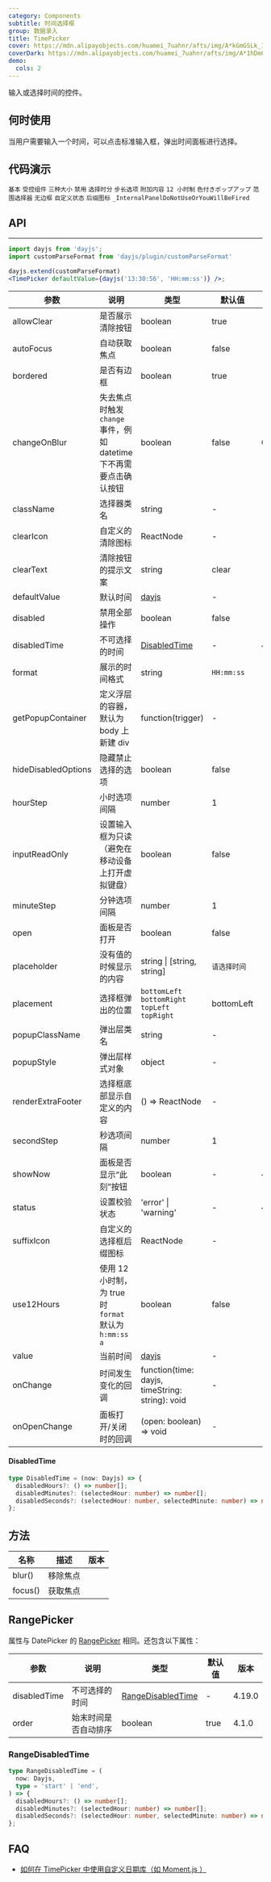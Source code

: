 ```yaml
---
category: Components
subtitle: 时间选择框
group: 数据录入
title: TimePicker
cover: https://mdn.alipayobjects.com/huamei_7uahnr/afts/img/A*kGmGSLk_1fwAAAAAAAAAAAAADrJ8AQ/original
coverDark: https://mdn.alipayobjects.com/huamei_7uahnr/afts/img/A*1hDmQJIDFJQAAAAAAAAAAAAADrJ8AQ/original
demo:
  cols: 2
---
```


输入或选择时间的控件。

## 何时使用

当用户需要输入一个时间，可以点击标准输入框，弹出时间面板进行选择。

## 代码演示

<!-- prettier-ignore -->
<code src="./demo/basic.tsx">基本</code>
<code src="./demo/value.tsx">受控组件</code>
<code src="./demo/size.tsx">三种大小</code>
<code src="./demo/disabled.tsx">禁用</code>
<code src="./demo/hide-column.tsx">选择时分</code>
<code src="./demo/interval-options.tsx">步长选项</code>
<code src="./demo/addon.tsx">附加内容</code>
<code src="./demo/12hours.tsx">12 小时制</code>
<code src="./demo/colored-popup.tsx" debug>色付きポップアップ</code>
<code src="./demo/range-picker.tsx">范围选择器</code>
<code src="./demo/bordered.tsx">无边框</code>
<code src="./demo/status.tsx">自定义状态</code>
<code src="./demo/suffix.tsx" debug>后缀图标</code>
<code src="./demo/render-panel.tsx" debug>_InternalPanelDoNotUseOrYouWillBeFired</code>

## API

---

```jsx
import dayjs from 'dayjs';
import customParseFormat from 'dayjs/plugin/customParseFormat'

dayjs.extend(customParseFormat)
<TimePicker defaultValue={dayjs('13:30:56', 'HH:mm:ss')} />;
```

| 参数 | 说明 | 类型 | 默认值 | 版本 |
| --- | --- | --- | --- | --- |
| allowClear | 是否展示清除按钮 | boolean | true |  |
| autoFocus | 自动获取焦点 | boolean | false |  |
| bordered | 是否有边框 | boolean | true |  |
| changeOnBlur | 失去焦点时触发 `change` 事件，例如 datetime 下不再需要点击确认按钮 | boolean | false | 0.0.14 |
| className | 选择器类名 | string | - |  |
| clearIcon | 自定义的清除图标 | ReactNode | - |  |
| clearText | 清除按钮的提示文案 | string | clear |  |
| defaultValue | 默认时间 | [dayjs](http://day.js.org/) | - |  |
| disabled | 禁用全部操作 | boolean | false |  |
| disabledTime | 不可选择的时间 | [DisabledTime](#disabledtime) | - | 4.19.0 |
| format | 展示的时间格式 | string | `HH:mm:ss` |  |
| getPopupContainer | 定义浮层的容器，默认为 body 上新建 div | function(trigger) | - |  |
| hideDisabledOptions | 隐藏禁止选择的选项 | boolean | false |  |
| hourStep | 小时选项间隔 | number | 1 |  |
| inputReadOnly | 设置输入框为只读（避免在移动设备上打开虚拟键盘） | boolean | false |  |
| minuteStep | 分钟选项间隔 | number | 1 |  |
| open | 面板是否打开 | boolean | false |  |
| placeholder | 没有值的时候显示的内容 | string \| \[string, string] | `请选择时间` |  |
| placement | 选择框弹出的位置 | `bottomLeft` `bottomRight` `topLeft` `topRight` | bottomLeft |  |
| popupClassName | 弹出层类名 | string | - |  |
| popupStyle | 弹出层样式对象 | object | - |  |
| renderExtraFooter | 选择框底部显示自定义的内容 | () => ReactNode | - |  |
| secondStep | 秒选项间隔 | number | 1 |  |
| showNow | 面板是否显示“此刻”按钮 | boolean | - | 4.4.0 |
| status | 设置校验状态 | 'error' \| 'warning' | - | 4.19.0 |
| suffixIcon | 自定义的选择框后缀图标 | ReactNode | - |  |
| use12Hours | 使用 12 小时制，为 true 时 `format` 默认为 `h:mm:ss a` | boolean | false |  |
| value | 当前时间 | [dayjs](http://day.js.org/) | - |  |
| onChange | 时间发生变化的回调 | function(time: dayjs, timeString: string): void | - |  |
| onOpenChange | 面板打开/关闭时的回调 | (open: boolean) => void | - |  |

#### DisabledTime

```typescript
type DisabledTime = (now: Dayjs) => {
  disabledHours?: () => number[];
  disabledMinutes?: (selectedHour: number) => number[];
  disabledSeconds?: (selectedHour: number, selectedMinute: number) => number[];
};
```

## 方法

| 名称    | 描述     | 版本 |
| ------- | -------- | ---- |
| blur()  | 移除焦点 |      |
| focus() | 获取焦点 |      |

## RangePicker

属性与 DatePicker 的 [RangePicker](/components/date-picker-cn#rangepicker) 相同。还包含以下属性：

| 参数         | 说明                 | 类型                                    | 默认值 | 版本   |
| ------------ | -------------------- | --------------------------------------- | ------ | ------ |
| disabledTime | 不可选择的时间       | [RangeDisabledTime](#rangedisabledtime) | -      | 4.19.0 |
| order        | 始末时间是否自动排序 | boolean                                 | true   | 4.1.0  |

### RangeDisabledTime

```typescript
type RangeDisabledTime = (
  now: Dayjs,
  type = 'start' | 'end',
) => {
  disabledHours?: () => number[];
  disabledMinutes?: (selectedHour: number) => number[];
  disabledSeconds?: (selectedHour: number, selectedMinute: number) => number[];
};
```

## FAQ

- [如何在 TimePicker 中使用自定义日期库（如 Moment.js ）](/docs/react/use-custom-date-library#timepicker)
